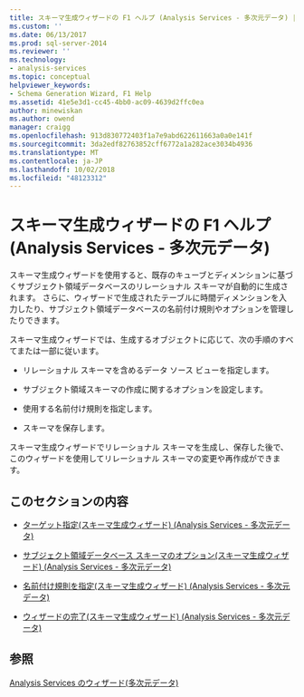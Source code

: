 ```yaml
---
title: スキーマ生成ウィザードの F1 ヘルプ (Analysis Services - 多次元データ) |Microsoft Docs
ms.custom: ''
ms.date: 06/13/2017
ms.prod: sql-server-2014
ms.reviewer: ''
ms.technology:
- analysis-services
ms.topic: conceptual
helpviewer_keywords:
- Schema Generation Wizard, F1 Help
ms.assetid: 41e5e3d1-cc45-4bb0-ac09-4639d2ffc0ea
author: minewiskan
ms.author: owend
manager: craigg
ms.openlocfilehash: 913d830772403f1a7e9abd622611663a0a0e141f
ms.sourcegitcommit: 3da2edf82763852cff6772a1a282ace3034b4936
ms.translationtype: MT
ms.contentlocale: ja-JP
ms.lasthandoff: 10/02/2018
ms.locfileid: "48123312"
---
```

# <a name="schema-generation-wizard-f1-help-analysis-services---multidimensional-data"></a>スキーマ生成ウィザードの F1 ヘルプ (Analysis Services - 多次元データ)
  スキーマ生成ウィザードを使用すると、既存のキューブとディメンションに基づくサブジェクト領域データベースのリレーショナル スキーマが自動的に生成されます。 さらに、ウィザードで生成されたテーブルに時間ディメンションを入力したり、サブジェクト領域データベースの名前付け規則やオプションを管理したりできます。  
  
 スキーマ生成ウィザードでは、生成するオブジェクトに応じて、次の手順のすべてまたは一部に従います。  
  
-   リレーショナル スキーマを含めるデータ ソース ビューを指定します。  
  
-   サブジェクト領域スキーマの作成に関するオプションを設定します。  
  
-   使用する名前付け規則を指定します。  
  
-   スキーマを保存します。  
  
 スキーマ生成ウィザードでリレーショナル スキーマを生成し、保存した後で、このウィザードを使用してリレーショナル スキーマの変更や再作成ができます。  
  
## <a name="in-this-section"></a>このセクションの内容  
  
-   [ターゲット指定&#40;スキーマ生成ウィザード&#41; &#40;Analysis Services - 多次元データ&#41;](specify-target-schema-generation-wizard-analysis-services-multidimensional-data.md)  
  
-   [サブジェクト領域データベース スキーマのオプション&#40;スキーマ生成ウィザード&#41; &#40;Analysis Services - 多次元データ&#41;](subject-area-database-schema-options-analysis-services-multidimensional-data.md)  
  
-   [名前付け規則を指定&#40;スキーマ生成ウィザード&#41; &#40;Analysis Services - 多次元データ&#41;](specify-naming-conventions-schema-generation-analysis-services-multidimensional-data.md)  
  
-   [ウィザードの完了&#40;スキーマ生成ウィザード&#41; &#40;Analysis Services - 多次元データ&#41;](complete-schema-generation-wizard-analysis-services-multidimensional-data.md)  
  
## <a name="see-also"></a>参照  
 [Analysis Services のウィザード&#40;多次元データ&#41;](analysis-services-wizards-multidimensional-data.md)  
  
  

